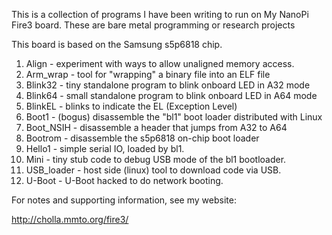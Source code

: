 This is a collection of programs I have been writing to run on My NanoPi Fire3 board.
These are bare metal programming or research projects

This board is based on the Samsung s5p6818 chip.

1. Align - experiment with ways to allow unaligned memory access.
1. Arm_wrap - tool for "wrapping" a binary file into an ELF file
1. Blink32 - tiny standalone program to blink onboard LED in A32 mode
1. Blink64 - small standalone program to blink onboard LED in A64 mode
1. BlinkEL - blinks to indicate the EL (Exception Level)
1. Boot1 - (bogus) disassemble the "bl1" boot loader distributed with Linux
1. Boot_NSIH - disassemble a header that jumps from A32 to A64
1. Bootrom - disassemble the s5p6818 on-chip boot loader
1. Hello1 - simple serial IO, loaded by bl1.
1. Mini - tiny stub code to debug USB mode of the bl1 bootloader.
1. USB_loader - host side (linux) tool to download code via USB.
1. U-Boot - U-Boot hacked to do network booting.

For notes and supporting information, see my website:

http://cholla.mmto.org/fire3/

